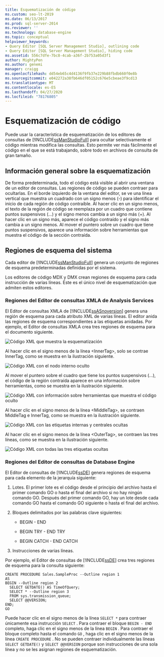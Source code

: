 ```yaml
---
title: Esquematización de código
ms.custom: seo-lt-2019
ms.date: 06/13/2017
ms.prod: sql-server-2014
ms.reviewer: ''
ms.technology: database-engine
ms.topic: conceptual
helpviewer_keywords:
- Query Editor [SQL Server Management Studio], outlining code
- Query Editor [SQL Server Management Studio], hiding code
ms.assetid: 556c7dfe-7bc8-4cab-a36f-2b753a05d3f1
author: MightyPen
ms.author: genemi
manager: craigg
ms.openlocfilehash: dd54eb65c4d4136f9fb37e229b88fbdb660f0e8b
ms.sourcegitcommit: e042272a38fb646df05152c676e5cbeae3f9cd13
ms.translationtype: MT
ms.contentlocale: es-ES
ms.lasthandoff: 04/27/2020
ms.locfileid: "78176805"
---
```

# <a name="code-outlining"></a>Esquematización de código
  Puede usar la característica de esquematización de los editores de consultas de [!INCLUDE[ssManStudioFull](../../../includes/ssmanstudiofull-md.md)] para ocultar selectivamente el código mientras modifica las consultas. Esto permite ver más fácilmente el código en el que se está trabajando, sobre todo en archivos de consulta de gran tamaño.

## <a name="outlining-overview"></a>Información general sobre la esquematización
 De forma predeterminada, todo el código está visible al abrir una ventana de un editor de consultas. Las regiones de código se pueden contraer para ocultarlas. En el borde izquierdo de la ventana del editor, se ve una línea vertical que muestra un cuadrado con un signo menos (-) para identificar el inicio de cada región de código contraíble. Al hacer clic en un signo menos, el texto de la región de código se reemplaza por un cuadro que contiene puntos suspensivos (...) y el signo menos cambia a un signo más (+). Al hacer clic en un signo más, aparece el código contraído y el signo más cambia a un signo menos. Al mover el puntero sobre un cuadro que tiene puntos suspensivos, aparece una información sobre herramientas que muestra el código de la sección contraída.

## <a name="system-outline-regions"></a>Regiones de esquema del sistema
 Cada editor de [!INCLUDE[ssManStudioFull](../../../includes/ssmanstudiofull-md.md)] genera un conjunto de regiones de esquema predeterminadas definidas por el sistema.

 Los editores de código MDX y DMX crean regiones de esquema para cada instrucción de varias líneas. Este es el único nivel de esquematización que admiten estos editores.

### <a name="analysis-services-xmla-query-editor-regions"></a>Regiones del Editor de consultas XMLA de Analysis Services
 El Editor de consultas XMLA de [!INCLUDE[ssASnoversion](../../includes/ssasnoversion-md.md)] genera una región de esquema para cada atributo XML de varias líneas. El editor anida las regiones de esquema correspondientes a las etiquetas anidadas. Por ejemplo, el Editor de consultas XMLA crea tres regiones de esquema para el documento siguiente.

 ![Código XML que muestra la esquematización](../../database-engine/media/editoutlinexmlfull.gif "Código XML que muestra la esquematización")

 Al hacer clic en el signo menos de la línea \<InnerTag>, solo se contrae InnerTag, como se muestra en la ilustración siguiente.

 ![Código XML con el nodo interno oculto](../../database-engine/media/editoutlinexmlinnercol.gif "Código XML con el nodo interno oculto")

 Al mover el puntero sobre el cuadro que tiene los puntos suspensivos (...), el código de la región contraída aparece en una información sobre herramientas, como se muestra en la ilustración siguiente.

 ![Código XML con información sobre herramientas que muestra el código oculto](../../database-engine/media/editoutlinexmlmouse.gif "Código XML con información sobre herramientas que muestra el código oculto")

 Al hacer clic en el signo menos de la línea \<MiddleTag>, se contraen MiddleTag e InnerTag, como se muestra en la ilustración siguiente.

 ![Código XML con las etiquetas internas y centrales ocultas](../../database-engine/media/editoutlinexmlmiddlecol.gif "Código XML con las etiquetas internas y centrales ocultas")

 Al hacer clic en el signo menos de la línea \<OuterTag>, se contraen las tres líneas, como se muestra en la ilustración siguiente.

 ![Código XML con todas las tres etiquetas ocultas](../../database-engine/media/editoutlinexmloutercol.gif "Código XML con todas las tres etiquetas ocultas")

### <a name="database-engine-query-editor-regions"></a>Regiones del Editor de consultas de Database Engine
 El Editor de consultas de [!INCLUDE[ssDE](../../../includes/ssde-md.md)] genera regiones de esquema para cada elemento de la jerarquía siguiente:

1.  Lotes. El primer lote es el código desde el principio del archivo hasta el primer comando GO o hasta el final del archivo si no hay ningún comando GO. Después del primer comando GO, hay un lote desde cada comando GO hasta el comando GO siguiente o hasta el final del archivo.

2.  Bloques delimitados por las palabras clave siguientes:

    -   BEGIN - END

    -   BEGIN TRY - END TRY

    -   BEGIN CATCH - END CATCH

3.  Instrucciones de varias líneas.

 Por ejemplo, el Editor de consultas de [!INCLUDE[ssDE](../../../includes/ssde-md.md)] crea tres regiones de esquema para la consulta siguiente:

```
CREATE PROCEDURE Sales.SampleProc --Outline region 1
AS
BEGIN --Outline region 2 
  SELECT GETDATE() AS TimeOfQuery;
  SELECT * --Outline region 3
  FROM sys.transmission_queue;
  SELECT @@VERSION;
END;
GO
```

 Puede hacer clic en el signo menos de la línea `SELECT *` para contraer únicamente esa instrucción `SELECT` . Para contraer el bloque `BEGIN - END` completo, haga clic en el signo menos de la línea `BEGIN` . Para contraer el bloque completo hasta el comando `GO` , haga clic en el signo menos de la línea `CREATE PROCEDURE` . No se pueden contraer individualmente las líneas `SELECT GETDATE()` y `SELECT @@VERSION` porque son instrucciones de una sola línea y no se les asignan regiones de esquematización.


